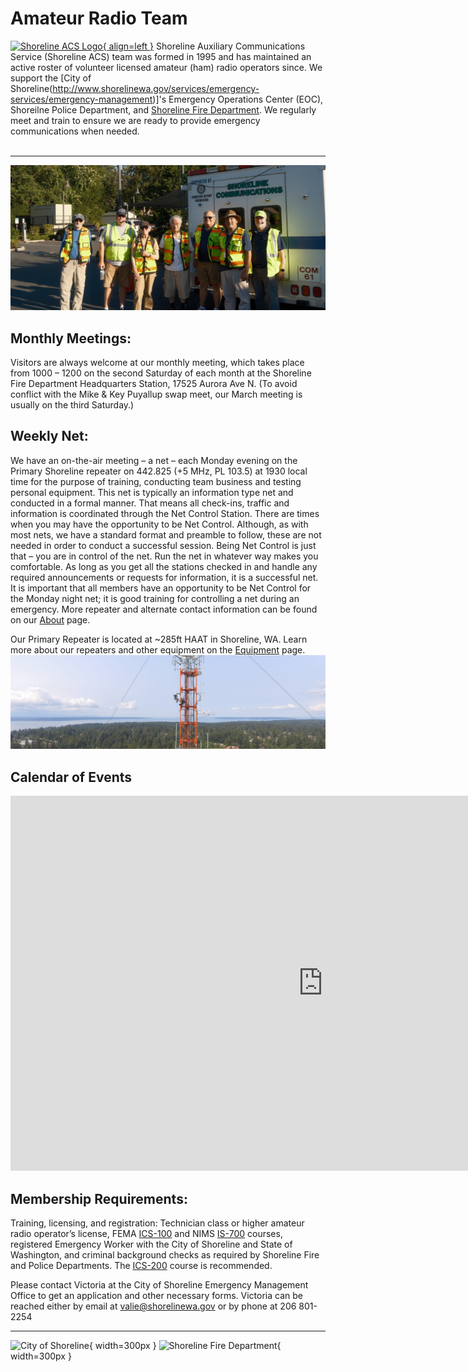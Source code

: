 # Amateur Radio Team

[![Shoreline ACS Logo](/static/ShorelineACS_150w.png){ align=left }](www.shorelineacs.org)
Shoreline Auxiliary Communications Service (Shoreline ACS) team was formed in 1995 and has maintained an active roster of volunteer licensed amateur (ham) radio operators since. We support the [City of Shoreline(http://www.shorelinewa.gov/services/emergency-services/emergency-management)]'s Emergency Operations Center (EOC), Shoreilne Police Department, and [Shoreline Fire Department](http://www.shorelinefire.com/). We regularly meet and train to ensure we are ready to provide emergency communications when needed. 
<br/>
<br/>

---

![Team Picture](media/Shoreline_ACS_Team1.jpg)

## Monthly Meetings:
Visitors are always welcome at our monthly meeting, which takes place from 1000 – 1200 on the second Saturday of each month at the Shoreline Fire Department Headquarters Station, 17525 Aurora Ave N. (To avoid conflict with the Mike & Key Puyallup swap meet, our March meeting is usually on the third Saturday.)


## Weekly Net:
We have an on-the-air meeting – a net – each Monday evening on the Primary Shoreline repeater on 442.825 (+5 MHz, PL 103.5) at 1930 local time for the purpose of training, conducting team business and testing personal equipment. This net is typically an information type net and conducted in a formal manner. That means all check-ins, traffic and information is coordinated through the Net Control Station. There are times when you may have the opportunity to be Net Control. Although, as with most nets, we have a standard format and preamble to follow, these are not needed in order to conduct a successful session. Being Net Control is just that – you are in control of the net. Run the net in whatever way makes you comfortable. As long as you get all the stations checked in and handle any required announcements or requests for information, it is a successful net. It is important that all members have an opportunity to be Net Control for the Monday night net; it is good training for controlling a net during an emergency. More repeater and alternate contact information can be found on our [About](about.md) page.

Our Primary Repeater is located at ~285ft HAAT in Shoreline, WA. Learn more about our repeaters and other equipment on the [Equipment](/equipment/) page.
![Primary Repeater](media/primary_repeater.png)

## Calendar of Events
<iframe src="https://calendar.google.com/calendar/embed?src=shorelineacs%40gmail.com&ctz=America%2FLos_Angeles" style="border: 0" width="1000" height="600" frameborder="0" scrolling="no"></iframe>

## Membership Requirements:
Training, licensing, and registration: Technician class or higher amateur radio operator’s license, FEMA [ICS-100](https://www.google.com/url?q=https%3A%2F%2Ftraining.fema.gov%2Fis%2Fcourseoverview.aspx%3Fcode%3DIS-100.b&sa=D&sntz=1&usg=AOvVaw3xaUrjwsJGxBEpFhSQnYo_) and NIMS [IS-700](https://www.google.com/url?q=https%3A%2F%2Ftraining.fema.gov%2Fis%2Fcourseoverview.aspx%3Fcode%3DIS-700.a&sa=D&sntz=1&usg=AOvVaw035knpZ5rEpGTTpSrgQ-7w) courses, registered Emergency Worker with the City of Shoreline and State of Washington, and criminal background checks as required by Shoreline Fire and Police Departments. The [ICS-200](https://www.google.com/url?q=https%3A%2F%2Ftraining.fema.gov%2Fis%2Fcourseoverview.aspx%3Fcode%3DIS-200.b&sa=D&sntz=1&usg=AOvVaw0LfUU3t1t82bdVomy-k7Vk) course is recommended.

Please contact Victoria at the  City of Shoreline Emergency Management Office to get an application and other necessary forms.  Victoria can be reached either by email at valie@shorelinewa.gov or by phone at 206 801-2254

---

![City of Shoreline](/media/CityOfShoreline.jpg){ width=300px }
![Shoreline Fire Department](/media/Shoreline_FD.png){ width=300px }